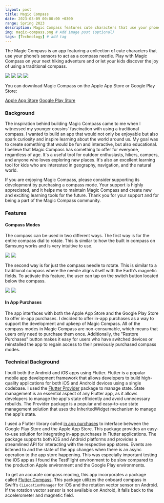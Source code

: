```yaml
---
layout: post
title: Magic Compass
date: 2023-03-09 00:00:00 +0300
range: Spring 2023
description: Magic Compass features cute characters that use your phone’s sensors to act as a compass needle
img: magic-compass.png # Add image post (optional)
tags: [Technology] # add tag
---
```


The Magic Compass is an app featuring a collection of cute characters that use your phone’s sensors to act as a compass needle. Play with Magic Compass on your next hiking adventure and or let your kids discover the joy of using a traditional compass.
<div class="centered-flex-row-container">
<img class= "image-20-percent-width" src="{{site.baseurl}}/assets/img/unicorn.gif" />
<img class= "image-20-percent-width" src="{{site.baseurl}}/assets/img/samosa.gif" />
<img class= "image-20-percent-width" src="{{site.baseurl}}/assets/img/frog.gif" />
<img class= "image-20-percent-width" src="{{site.baseurl}}/assets/img/mustard.gif" />
</div>

You can download Magic Compass on the Apple App Store or Google Play Store:

<div class="centered-flex-row-container">
<a href="https://apps.apple.com/us/app/id1671371265?platform=iphone" target = "_blank" class="button">Apple App Store</a>
<a href="https://play.google.com/store/apps/details?id=com.alli.magic_compass" target = "_blank" class="button">Google Play Store</a> 
</div>

### Background

The inspiration behind building Magic Compass came to me when I witnessed my younger cousins' fascination with using a traditional compass. I wanted to build an app that would not only be enjoyable but also spark curiosity and inspire learning about the world around us. My goal was to create something that would be fun and interactive, but also educational. I believe that Magic Compass has something to offer for everyone, regardless of age. It's a useful tool for outdoor enthusiasts, hikers, campers, and anyone who loves exploring new places. It's also an excellent learning tool for kids who are interested in geography, navigation, and the natural world.

If you are enjoying Magic Compass, please consider supporting its development by purchasing a compass mode. Your support is highly appreciated, and it helps me to maintain Magic Compass and create new and exciting learning tools for the future. Thank you for your support and for being a part of the Magic Compass community.


### Features 
#### Compass Modes

The compass can be used in two different ways. The first way is for the entire compass dial to rotate. This is similar to how the built in compass on Samsung works and is very intuitive to use.

<div class="centered-flex-row-container">
<img class= "image-20-percent-width" src="{{site.baseurl}}/assets/img/boba.gif" />
<img class= "image-20-percent-width" src="{{site.baseurl}}/assets/img/starfish.gif" />
</div>

The second way is for just the compass needle to rotate. This is similar to a traditional compass where the needle aligns itself with the Earth’s magnetic fields. To activate this feature, the user can tap on the switch button located below the compass.

<div class="centered-flex-row-container">
<img class= "image-20-percent-width" src="{{site.baseurl}}/assets/img/cat.gif" />
<img class= "image-20-percent-width" src="{{site.baseurl}}/assets/img/narwhal.gif" />
</div>

#### In App Purchases

The app interfaces with both the Apple App Store and the Google Play Store to offer in-app purchases. I decided to offer in-app purchases as a way to support the development and upkeep of Magic Compass. All of the compass modes in Magic Compass are non-consumable, which means that users only need to purchase them once. Additionally, the "Restore Purchases" button makes it easy for users who have switched devices or reinstalled the app to regain access to their previously purchased compass modes.

### Technical Background

I built both the Android and iOS apps using Flutter. Flutter is a popular mobile app development framework that allows developers to build high-quality applications for both iOS and Android devices using a single codebase. I used the [Flutter Provider](https://pub.dev/packages/provider) package to manage state. State management is an essential aspect of any Flutter app, as it allows developers to manage the app's state efficiently and avoid unnecessary rebuilds. The Provider package is a popular and easy-to-use state management solution that uses the InheritedWidget mechanism to manage the app's state.

I used a Flutter library called [in app purchases](https://pub.dev/packages/in_app_purchase) to interface between the Google Play Store and the Apple App Store. This package provides an easy-to-use solution for integrating in-app purchases in Flutter applications. The package supports both iOS and Android platforms and provides a streamlined API for interacting with the respective app stores. Events are listened to and the state of the app changes when there is an async operation to the app store happening. This was especially important testing the iOS app  as I found the TestFlight environment to be slow compared to the production Apple environment and the Google Play environments.

To get an accurate compass reading, this app incorporates a package called [Flutter Compass](https://pub.dev/packages/flutter_compass). This package utilizes the onboard compass in Swift’s `CLLocationManager` for iOS and the rotation vector sensor on Android. If the rotation vector sensor is not available on Android, it falls back to the accelerometer and magnetic field.
